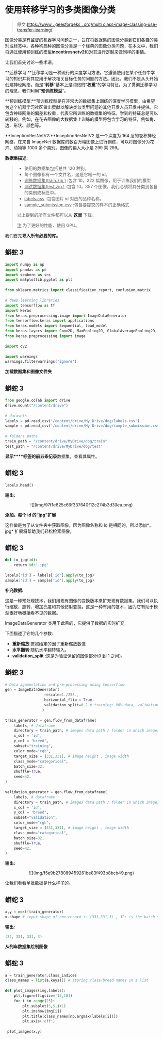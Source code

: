 # 使用转移学习的多类图像分类

> 原文:[https://www . geesforgeks . org/multi class-image-classing-use-transfer-learning/](https://www.geeksforgeeks.org/multiclass-image-classification-using-transfer-learning/)

图像分类是有监督的机器学习问题之一，旨在将数据集的图像分类到它们各自的类别或标签中。各种狗品种的图像分类是一个经典的图像分类问题，在本文中，我们将通过使用预训练的模型**incentiresnetv2**和对其进行定制来做同样的事情。

让我们首先讨论一些术语。

**迁移学习:**迁移学习是一种流行的深度学习方法，它遵循使用在某个任务中学习的知识并将其应用于解决相关目标任务的问题的方法。因此，我们不是从头开始创建神经网络，而是“**转移**”基本上是网络的“**权重**”的学习特征。为了贯彻迁移学习的理念，我们利用“**预训练模型**”。

**预训练模型:**预训练模型是在非常大的数据集上训练的深度学习模型，由希望为这个机器学习社区做出贡献以解决类似类型问题的其他开发人员开发并提供。它包含神经网络的偏差和权重，代表它所训练的数据集的特征。学到的特征总是可以转移的。例如，在花卉图像的大数据集上训练的模型将包含学习的特征，例如角、边、形状、颜色等。

**InceptionResNetV2:**InceptionResNetV2 是一个深度为 164 层的卷积神经网络，在来自 ImageNet 数据库的数百万幅图像上进行训练，可以将图像分为花卉、动物等 1000 多个类别。图像的输入大小是 299 乘 299。

**数据集描述:**

> *   使用的数据集包括总共 120 种狗。
> *   每个图像都有一个文件名，这是它唯一的 id。
> *   <u>训练数据集(train.zip )</u> :包含 10，222 幅图像，用于训练我们的模型
> *   <u>测试数据集(test.zip )</u> :包含 10，357 个图像，我们必须将其分类到各自的类别或标签中。
> *   <u>labels.csv</u> :包含图片 id 对应的品种名称。
> *   <u>sample_submission.csv</u> :包含要提交的样本的正确格式
> 
> 以上提到的所有文件都可以从 [**<u>这里</u>**](https://drive.google.com/drive/folders/1z31bsh7gNrUiwameOEWhqtWNZuKEdKQ7?usp=sharing) 下载。
> 
> <u>注</u>:为了更好的性能，使用 GPU。

我们首先**导入所有必要的库。**

## 蟒蛇 3

```py
import numpy as np
import pandas as pd
import seaborn as sns
import matplotlib.pyplot as plt

from sklearn.metrics import classification_report, confusion_matrix

# deep learning libraries
import tensorflow as tf
import keras
from keras.preprocessing.image import ImageDataGenerator
from tensorflow.keras import applications
from keras.models import Sequential, load_model
from keras.layers import Conv2D, MaxPooling2D, GlobalAveragePooling2D, Flatten, Dense, Dropout
from keras.preprocessing import image

import cv2

import warnings
warnings.filterwarnings('ignore')
```

**加载数据集和图像文件夹**

## 蟒蛇 3

```py
from google.colab import drive
drive.mount("/content/drive")

# datasets
labels = pd.read_csv("/content/drive/My Drive/dog/labels.csv")
sample = pd.read_csv('/content/drive/My Drive/dog/sample_submission.csv')

# folders paths
train_path = "/content/drive/MyDrive/dog/train"
test_path = "/content/drive/MyDrive/dog/test"
```

**显示****标签的前五条记录**数据集，查看其属性。

## 蟒蛇 3

```py
labels.head()
```

**输出:**

<center>
![](img/97f1e825c66f337640f12c274b3d30ea.png)</center>

**添加。每个 id 的“jpg”扩展**

这样做是为了从文件夹中获取图像，因为图像名称和 id 是相同的，所以添加*。jpg* 扩展将帮助我们轻松检索图像。

## 蟒蛇 3

```py
def to_jpg(id):
    return id+".jpg"

labels['id'] = labels['id'].apply(to_jpg)
sample['id'] = sample['id'].apply(to_jpg)
```

**补充数据:**

这是一种预处理技术，我们用现有图像的变换版本来扩充现有数据集。我们可以执行缩放、旋转、增加亮度和其他仿射变换。这是一种有用的技术，因为它有助于模型很好地概括看不见的数据。

ImageDataGenerator 类用于此目的，它提供了数据的实时扩充

下面描述了它的几个参数:

*   **重新缩放**:按照给定的因子重新缩放数值
*   **水平翻转**:随机水平翻转输入。
*   **validation_split** :这是为验证保留的图像部分(0 到 1 之间)。

## 蟒蛇 3

```py
# Data agumentation and pre-processing using tensorflow
gen = ImageDataGenerator(
                  rescale=1./255.,
                  horizontal_flip = True,
                  validation_split=0.2 # training: 80% data, validation: 20% data
                 )

train_generator = gen.flow_from_dataframe(
    labels, # dataframe
    directory = train_path, # images data path / folder in which images are there
    x_col = 'id',
    y_col = 'breed',
    subset="training",
    color_mode="rgb",
    target_size = (331,331), # image height , image width
    class_mode="categorical",
    batch_size=32,
    shuffle=True,
    seed=42,
)

validation_generator = gen.flow_from_dataframe(
    labels, # dataframe
    directory = train_path, # images data path / folder in which images are there
    x_col = 'id',
    y_col = 'breed',
    subset="validation",
    color_mode="rgb",
    target_size = (331,331), # image height , image width
    class_mode="categorical",
    batch_size=32,
    shuffle=True,
    seed=42,
)
```

**输出:**

<center>
![](img/f5e9b278089459261be83f493b8bcb49.png)
</center>

让我们看看单批数据是什么样子的。

## 蟒蛇 3

```py
x,y = next(train_generator)
x.shape # input shape of one record is (331,331,3) , 32: is the batch size
```

**输出:**

```py
(32, 331, 331, 3)
```

**从列车数据集绘制图像**

## 蟒蛇 3

```py
a = train_generator.class_indices
class_names = list(a.keys()) # storing class/breed names in a list

def plot_images(img,labels):
    plt.figure(figsize=[15,10])
    for i in range(25):
        plt.subplot(5,5,i+1)
        plt.imshow(img[i])
        plt.title(class_names[np.argmax(labels[i])])
        plt.axis('off')

 plot_images(x,y)
```